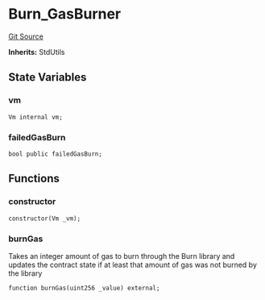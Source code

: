 # Burn_GasBurner
[Git Source](https://github.com/ethereum-optimism/optimism/blob/f7b73857601914eeea6fc4c1ba46ae99ca744d97/contracts/test/invariants/Burn.Gas.t.sol)

**Inherits:**
StdUtils


## State Variables
### vm

```solidity
Vm internal vm;
```


### failedGasBurn

```solidity
bool public failedGasBurn;
```


## Functions
### constructor


```solidity
constructor(Vm _vm);
```

### burnGas

Takes an integer amount of gas to burn through the Burn library and
updates the contract state if at least that amount of gas was not burned
by the library


```solidity
function burnGas(uint256 _value) external;
```

